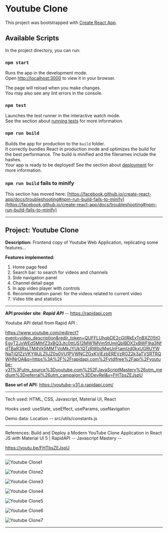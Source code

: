 # Youtube Clone
This project was bootstrapped with [Create React App](https://github.com/facebook/create-react-app).

## Available Scripts
In the project directory, you can run:
### `npm start`
Runs the app in the development mode.\
Open [http://localhost:3000](http://localhost:3000) to view it in your browser.

The page will reload when you make changes.\
You may also see any lint errors in the console.

### `npm test`
Launches the test runner in the interactive watch mode.\
See the section about [running tests](https://facebook.github.io/create-react-app/docs/running-tests) for more information.

### `npm run build`
Builds the app for production to the `build` folder.\
It correctly bundles React in production mode and optimizes the build for the best performance.
The build is minified and the filenames include the hashes.\
Your app is ready to be deployed!
See the section about [deployment](https://facebook.github.io/create-react-app/docs/deployment) for more information.

### `npm run build` fails to minify
This section has moved here: [https://facebook.github.io/create-react-app/docs/troubleshooting#npm-run-build-fails-to-minify](https://facebook.github.io/create-react-app/docs/troubleshooting#npm-run-build-fails-to-minify)

*********************************************************************
## Project: Youtube Clone
**Description:** Frontend copy of Youtube Web Application, replicating some features...

**Features implemented:** 
  1. Home page feed
  2. Search bar: to search for videos and channels
  3. Side navigation panel
  4. Channel detail page
  5. In app video player with controls
  6. Recommendation panel: for the videos related to current video
  7. Video title and statistics
**************************************
**API provider site**: ***Rapid API*** -- https://rapidapi.com

Youtube API detail from Rapid API :

 https://www.youtube.com/redirect?event=video_description&redir_token=QUFFLUhqbDE2cGlIRkExTnBXZ05tOEgyT2JxWEd5MlhfZ3xBQ3Jtc0ttUS12MW1MVm5tUmlQblBDX2xBWF9ia3NfdTBaR3RsLTM4Vk5MMTVoMkJYUk1QTzRWbzMwUnFtamIzd0kxUGRUYWNaTjQ1ZzVKYWJLZllJZ0s0VU1PVWNCZGxKVjEzbEREVzRGZ2k3aTVSRTRQWHNrOA&q=https%3A%2F%2Frapidapi.com%2Fytdlfree%2Fapi%2Fyoutube-v31%3Futm_source%3Dyoutube.com%252FJavaScriptMastery%26utm_medium%3Dreferral%26utm_campaign%3DDevRel&v=FHTbsZEJspU

**Base url of API:** https://youtube-v31.p.rapidapi.com/

**************************************************
Tech used: HTML, CSS, Javascript, Material UI, React

Hooks used: useState, useEffect, useParams, useNavigation

Demo data: Location -- src/utils/constants.js 
***************************************************
References: 
  Build and Deploy a Modern YouTube Clone Application in React JS with Material UI 5 | RapidAPI
  -- Javascript Mastery --
  
  https://youtu.be/FHTbsZEJspU

****************************************************
        

![Youtube Clone1](https://user-images.githubusercontent.com/39863626/221680223-7c833557-c07b-4bf6-8f3d-fd24dc899a2f.png)


![Youtube Clone2](https://user-images.githubusercontent.com/39863626/221680306-a7aee6de-3c00-4aaa-af33-844021cc6bee.png)


![Youtube Clone3](https://user-images.githubusercontent.com/39863626/221680387-af6ff551-2e57-4907-b24c-6945e0028452.png)


![Youtube Clone4](https://user-images.githubusercontent.com/39863626/221680440-4043535d-b62a-443b-9b09-86de5af97a16.png)


![Youtube Clone5](https://user-images.githubusercontent.com/39863626/221680536-776930a6-29da-4199-aa90-467a7679f7f2.png)


![Youtube Clone6](https://user-images.githubusercontent.com/39863626/221680578-6ec0f3d0-d0e3-4d3f-bd0d-5a6a321cf961.png)


![Youtube Clone7](https://user-images.githubusercontent.com/39863626/221680623-5206bb59-b244-4f00-9460-9e23318cfd80.png)

***********************************************************

